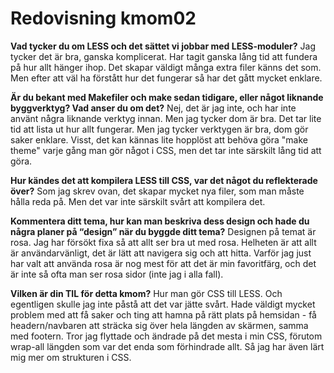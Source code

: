 ---
---
Redovisning kmom02
=========================

<p><b>Vad tycker du om LESS och det sättet vi jobbar med LESS-moduler?</b>
Jag tycker det är bra, ganska komplicerat. Har tagit ganska lång tid att fundera på hur allt hänger ihop. Det skapar
väldigt många extra filer känns det som. Men efter att väl ha förstått hur det fungerar så har det gått mycket enklare.</p>
<p><b>Är du bekant med Makefiler och make sedan tidigare, eller något liknande byggverktyg? Vad anser du om det?</b>
Nej, det är jag inte, och har inte använt några liknande verktyg innan. Men jag tycker dom är bra. Det tar lite tid att lista
ut hur allt fungerar. Men jag tycker verktygen är bra, dom gör saker enklare. Visst, det kan kännas lite hopplöst att behöva
göra "make theme" varje gång man gör något i CSS, men det tar inte särskilt lång tid att göra.</p>
<p><b>Hur kändes det att kompilera LESS till CSS, var det något du reflekterade över?</b>
Som jag skrev ovan, det skapar mycket nya filer, som man måste hålla reda på. Men det var inte särskilt svårt att kompilera det. </p>
<p><b>Kommentera ditt tema, hur kan man beskriva dess design och hade du några planer på “design” när du byggde ditt tema?</b>
Designen på temat är rosa. Jag har försökt fixa så att allt ser bra ut med rosa. Helheten är att allt är användarvänligt, det är lätt
att navigera sig och att hitta. Varför jag just har valt att använda rosa är nog mest för att det är min favoritfärg, och det är inte
så ofta man ser rosa sidor (inte jag i alla fall).</p>
<p><b>Vilken är din TIL för detta kmom?</b>
Hur man gör CSS till LESS. Och egentligen skulle jag inte påstå att det var jätte svårt. Hade väldigt mycket problem med att få saker
och ting att hamna på rätt plats på hemsidan - få headern/navbaren att sträcka sig över hela längden av skärmen, samma med footern.
Tror jag flyttade och ändrade på det mesta i min CSS, förutom wrap-all längden som var det enda som förhindrade allt. Så jag har även
lärt mig mer om strukturen i CSS. </p>
